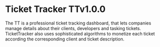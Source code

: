 # Ticket Tracker TTv1.0.0
The TT is a professional ticket tracking dashboard, that lets companies manage details about their clients, developers and tasking tickets. TicketTracker also uses sophisticated algorithms to monetize each ticket according the corresponding client and ticket description.
